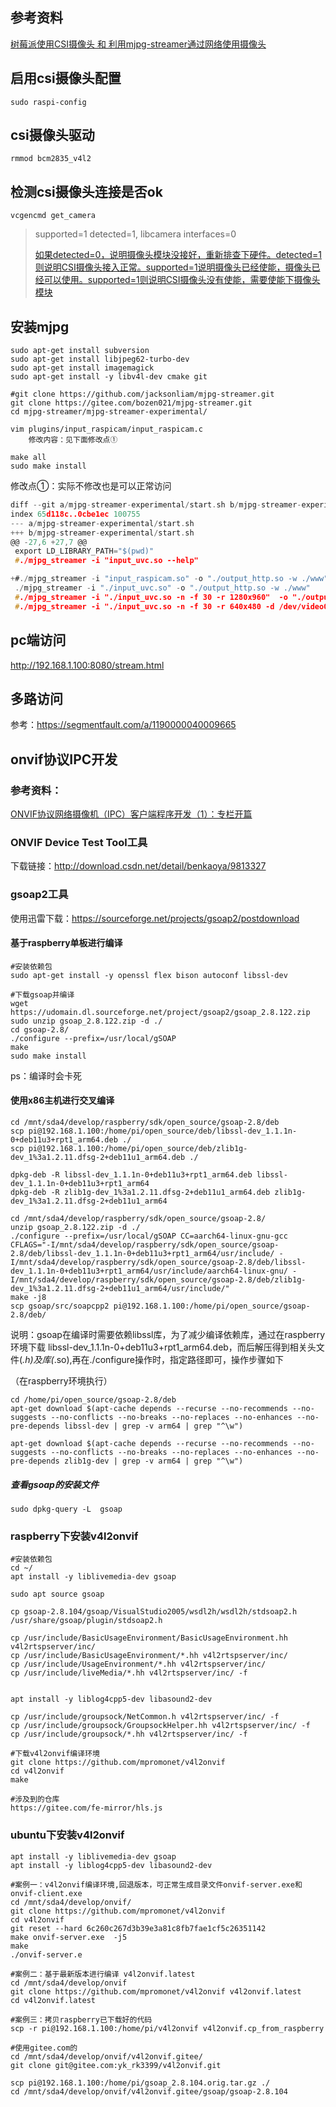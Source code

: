## 参考资料

[树莓派使用CSI摄像头 和 利用mjpg-streamer通过网络使用摄像头](https://blog.csdn.net/lcx1837/article/details/114179304)

## 启用csi摄像头配置

```
sudo raspi-config 
```



## csi摄像头驱动

```
rmmod bcm2835_v4l2
```



## 检测csi摄像头连接是否ok

```
vcgencmd get_camera
```

> supported=1 detected=1, libcamera interfaces=0
>
> [如果detected=0，说明摄像头模块没接好，重新排查下硬件。detected=1则说明CSI摄像头接入正常。supported=1说明摄像头已经使能，摄像头已经可以使用。supported=1则说明CSI摄像头没有使能，需要使能下摄像头模块](https://blog.csdn.net/lcx1837/article/details/114179304)

## 安装mjpg

```shell
sudo apt-get install subversion
sudo apt-get install libjpeg62-turbo-dev
sudo apt-get install imagemagick
sudo apt-get install -y libv4l-dev cmake git

#git clone https://github.com/jacksonliam/mjpg-streamer.git
git clone https://gitee.com/bozen021/mjpg-streamer.git
cd mjpg-streamer/mjpg-streamer-experimental/

vim plugins/input_raspicam/input_raspicam.c
	修改内容：见下面修改点①

make all
sudo make install
```

修改点①：实际不修改也是可以正常访问

```c
diff --git a/mjpg-streamer-experimental/start.sh b/mjpg-streamer-experimental/start.sh
index 65d118c..0cbe1ec 100755
--- a/mjpg-streamer-experimental/start.sh
+++ b/mjpg-streamer-experimental/start.sh
@@ -27,6 +27,7 @@
 export LD_LIBRARY_PATH="$(pwd)"
 #./mjpg_streamer -i "input_uvc.so --help"

+#./mjpg_streamer -i "input_raspicam.so" -o "./output_http.so -w ./www"     //实际不用修改此处
 ./mjpg_streamer -i "./input_uvc.so" -o "./output_http.so -w ./www"
 #./mjpg_streamer -i "./input_uvc.so -n -f 30 -r 1280x960"  -o "./output_http.so -w ./www"
 #./mjpg_streamer -i "./input_uvc.so -n -f 30 -r 640x480 -d /dev/video0"  -o "./output_http.so -w ./www" &
```

## pc端访问

http://192.168.1.100:8080/stream.html

## 多路访问

参考：https://segmentfault.com/a/1190000040009665



## onvif协议IPC开发

### 参考资料：

[ONVIF协议网络摄像机（IPC）客户端程序开发（1）：专栏开篇](https://blog.csdn.net/benkaoya/article/details/72424335)

### ONVIF Device Test Tool工具

下载链接：http://download.csdn.net/detail/benkaoya/9813327

### gsoap2工具

使用迅雷下载：https://sourceforge.net/projects/gsoap2/postdownload

#### 基于raspberry单板进行编译

```shell
#安装依赖包
sudo apt-get install -y openssl flex bison autoconf libssl-dev

#下载gsoap并编译
wget https://udomain.dl.sourceforge.net/project/gsoap2/gsoap_2.8.122.zip
sudo unzip gsoap_2.8.122.zip -d ./
cd gsoap-2.8/
./configure --prefix=/usr/local/gSOAP
make
sudo make install
```

ps：编译时会卡死

#### 使用x86主机进行交叉编译

```shell
cd /mnt/sda4/develop/raspberry/sdk/open_source/gsoap-2.8/deb
scp pi@192.168.1.100:/home/pi/open_source/deb/libssl-dev_1.1.1n-0+deb11u3+rpt1_arm64.deb ./
scp pi@192.168.1.100:/home/pi/open_source/deb/zlib1g-dev_1%3a1.2.11.dfsg-2+deb11u1_arm64.deb ./

dpkg-deb -R libssl-dev_1.1.1n-0+deb11u3+rpt1_arm64.deb libssl-dev_1.1.1n-0+deb11u3+rpt1_arm64
dpkg-deb -R zlib1g-dev_1%3a1.2.11.dfsg-2+deb11u1_arm64.deb zlib1g-dev_1%3a1.2.11.dfsg-2+deb11u1_arm64

cd /mnt/sda4/develop/raspberry/sdk/open_source/gsoap-2.8/
unzip gsoap_2.8.122.zip -d ./
./configure --prefix=/usr/local/gSOAP CC=aarch64-linux-gnu-gcc CFLAGS="-I/mnt/sda4/develop/raspberry/sdk/open_source/gsoap-2.8/deb/libssl-dev_1.1.1n-0+deb11u3+rpt1_arm64/usr/include/ -I/mnt/sda4/develop/raspberry/sdk/open_source/gsoap-2.8/deb/libssl-dev_1.1.1n-0+deb11u3+rpt1_arm64/usr/include/aarch64-linux-gnu/ -I/mnt/sda4/develop/raspberry/sdk/open_source/gsoap-2.8/deb/zlib1g-dev_1%3a1.2.11.dfsg-2+deb11u1_arm64/usr/include/"
make -j8
scp gsoap/src/soapcpp2 pi@192.168.1.100:/home/pi/open_source/gsoap-2.8/deb/
```

说明：gsoap在编译时需要依赖libssl库，为了减少编译依赖库，通过在raspberry环境下载 libssl-dev_1.1.1n-0+deb11u3+rpt1_arm64.deb，而后解压得到相关头文件(*.h)及库(*.so),再在./configure操作时，指定路径即可，操作步骤如下

（在raspberry环境执行）

```shell
cd /home/pi/open_source/gsoap-2.8/deb
apt-get download $(apt-cache depends --recurse --no-recommends --no-suggests --no-conflicts --no-breaks --no-replaces --no-enhances --no-pre-depends libssl-dev | grep -v arm64 | grep "^\w")

apt-get download $(apt-cache depends --recurse --no-recommends --no-suggests --no-conflicts --no-breaks --no-replaces --no-enhances --no-pre-depends zlib1g-dev | grep -v arm64 | grep "^\w")

```

##### 查看gsoap的安装文件

```
sudo dpkg-query -L  gsoap
```



### raspberry下安装v4l2onvif

```shell
#安装依赖包
cd ~/
apt install -y liblivemedia-dev gsoap

sudo apt source gsoap

cp gsoap-2.8.104/gsoap/VisualStudio2005/wsdl2h/wsdl2h/stdsoap2.h /usr/share/gsoap/plugin/stdsoap2.h

cp /usr/include/BasicUsageEnvironment/BasicUsageEnvironment.hh v4l2rtspserver/inc/
cp /usr/include/BasicUsageEnvironment/*.hh v4l2rtspserver/inc/
cp /usr/include/UsageEnvironment/*.hh v4l2rtspserver/inc/
cp /usr/include/liveMedia/*.hh v4l2rtspserver/inc/ -f


apt install -y liblog4cpp5-dev libasound2-dev

cp /usr/include/groupsock/NetCommon.h v4l2rtspserver/inc/ -f
cp /usr/include/groupsock/GroupsockHelper.hh v4l2rtspserver/inc/ -f
cp /usr/include/groupsock/*.hh v4l2rtspserver/inc/ -f

#下载v4l2onvif编译环境
git clone https://github.com/mpromonet/v4l2onvif
cd v4l2onvif
make

#涉及到的仓库
https://gitee.com/fe-mirror/hls.js
```

### ubuntu下安装v4l2onvif

```shell
apt install -y liblivemedia-dev gsoap
apt install -y liblog4cpp5-dev libasound2-dev

#案例一：v4l2onvif编译环境,回退版本，可正常生成目录文件onvif-server.exe和onvif-client.exe
cd /mnt/sda4/develop/onvif/
git clone https://github.com/mpromonet/v4l2onvif
cd v4l2onvif
git reset --hard 6c260c267d3b39e3a81c8fb7fae1cf5c26351142
make onvif-server.exe  -j5
make
./onvif-server.e

#案例二：基于最新版本进行编译 v4l2onvif.latest
cd /mnt/sda4/develop/onvif
git clone https://github.com/mpromonet/v4l2onvif v4l2onvif.latest
cd v4l2onvif.latest

#案例三：拷贝raspberry已下载好的代码
scp -r pi@192.168.1.100:/home/pi/v4l2onvif v4l2onvif.cp_from_raspberry

#使用gitee.com的
cd /mnt/sda4/develop/onvif/v4l2onvif.gitee/
git clone git@gitee.com:yk_rk3399/v4l2onvif.git

scp pi@192.168.1.100:/home/pi/gsoap_2.8.104.orig.tar.gz ./
cd /mnt/sda4/develop/onvif/v4l2onvif.gitee/gsoap/gsoap-2.8.104

```

